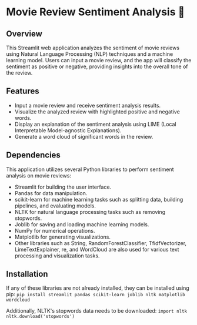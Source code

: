 # Movie Review Sentiment Analysis 🍿

## Overview
This Streamlit web application analyzes the sentiment of movie reviews using Natural Language Processing (NLP) techniques and a machine learning model. Users can input a movie review, and the app will classify the sentiment as positive or negative, providing insights into the overall tone of the review.

## Features
- Input a movie review and receive sentiment analysis results.
- Visualize the analyzed review with highlighted positive and negative words.
- Display an explanation of the sentiment analysis using LIME (Local Interpretable Model-agnostic Explanations).
- Generate a word cloud of significant words in the review.

## Dependencies
This application utilizes several Python libraries to perform sentiment analysis on movie reviews:
- Streamlit for building the user interface.
- Pandas for data manipulation.
- scikit-learn for machine learning tasks such as splitting data, building pipelines, and evaluating models.
- NLTK for natural language processing tasks such as removing stopwords.
- Joblib for saving and loading machine learning models.
- NumPy for numerical operations.
- Matplotlib for generating visualizations.
- Other libraries such as String, RandomForestClassifier, TfidfVectorizer, LimeTextExplainer, re, and WordCloud are also used for various text processing and visualization tasks.

## Installation
If any of these libraries are not already installed, they can be installed using pip:
```pip install streamlit pandas scikit-learn joblib nltk matplotlib wordcloud```

Additionally, NLTK's stopwords data needs to be downloaded:
```import nltk```
```nltk.download('stopwords')```
